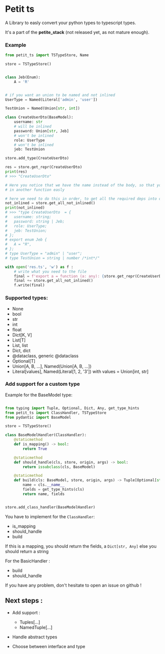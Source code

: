 # Petit ts


A Library to easly convert your python types to typescript types.

It's a part of the **petite_stack** (not released yet, as not mature enough).

### Example

```python
from petit_ts import TSTypeStore, Name

store = TSTypeStore()


class Jeb(Enum):
    A = 'R'


# if you want an union to be named and not inlined
UserType = Named(Literal['admin', 'user'])

TestUnion = Named(Union[str, int])

class CreateUserDto(BaseModel):
    username: str
    # will be inlined
    password: Union[str, Jeb]
    # won't be inlined
    role: UserType
    # won't be inlined
    jeb: TestUnion

store.add_type(CreateUserDto)

res = store.get_repr(CreateUserDto)
print(res)
# >>> "CreateUserDto"

# Here you notice that we have the name instead of the body, so that you can use it
# in another function easly

# here we need to do this in order, to get all the required deps into our ts file
not_inlined = store.get_all_not_inlined()
print(not_inlined)
# >>> "type CreateUserDto  = {
# 	username: string;
# 	password: string | Jeb;
# 	role: UserType;
# 	jeb: TestUnion;
# };
# export enum Jeb {
# 	A = "R",
# };
# type UserType = "admin" | "user";
# type TestUnion = string | number /*int*/"

with open('res.ts', 'w') as f :
    # write what you need to the file
    final = f'export a = function (a: any): {store.get_repr(CreateUserDto)};'
    final += store.get_all_not_inlined()
    f.write(final)
```


### Supported types:

- None
- bool
- str
- int
- float
- Dict[K, V]
- List[T]
- List, list
- Dict, dict
- @dataclass, generic @dataclass
- Optional[T]
- Union[A, B, ...], Named(Union[A, B, ...])
- Literal[values], Named(Literal[1, 2, '3']) with values = Union[int, str]

### Add support for a custom type

Example for the BaseModel type:

```python

from typing import Tuple, Optional, Dict, Any, get_type_hints
from petit_ts import ClassHandler, TSTypeStore
from pydantic import BaseModel

store = TSTypeStore()

class BaseModelHandler(ClassHandler):
    @staticmethod
    def is_mapping() -> bool:
        return True

    @staticmethod
    def should_handle(cls, store, origin, args) -> bool:
        return issubclass(cls, BaseModel)

    @staticmethod
    def build(cls: BaseModel, store, origin, args) -> Tuple[Optional[str], Dict[str, Any]]:
        name = cls.__name__
        fields = get_type_hints(cls)
        return name, fields


store.add_class_handler(BaseModelHandler)
```

You have to implement for the `ClassHandler`:

- is_mapping
- should_handle
- build

If this is a mapping, you should return the fields, a `Dict[str, Any]` else you should return a string

For the BasicHandler :

- build
- should_handle


If you have any problem, don't hesitate to open an issue on github !


## Next steps :

- Add support :
    - Tuples[...]
    - NamedTuple[...]

- Handle abstract types
- Choose between interface and type

